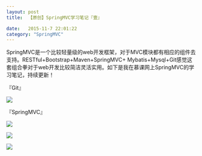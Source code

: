 ```yaml
---
layout: post
title:  【原创】SpringMVC学习笔记『壹』

date:   2015-11-7 22:01:22
category: "SpringMVC"
---
```


SpringMVC是一个比较轻量级的web开发框架，对于MVC模块都有相应的组件去支持。RESTful+Bootstrap+Maven+SpringMVC+ Mybatis+Mysql+Git感觉这套组合拳对于web开发比较简洁灵活实用。如下是我在慕课网上SpringMVC的学习笔记，持续更新！

『Git』

![](http://www.ruanyifeng.com/blogimg/asset/2015/bg2015120901.png)
 
『SpringMVC』

![](https://cloud.githubusercontent.com/assets/10320179/11147955/a97b7590-8a54-11e5-9541-8647b23345a9.png)

![](https://cloud.githubusercontent.com/assets/10320179/11147956/a9a7a9bc-8a54-11e5-99a7-6bfaa26ffee7.png)

![](https://cloud.githubusercontent.com/assets/10320179/11147957/a9a839c2-8a54-11e5-8aaa-c4891b88213f.png)
